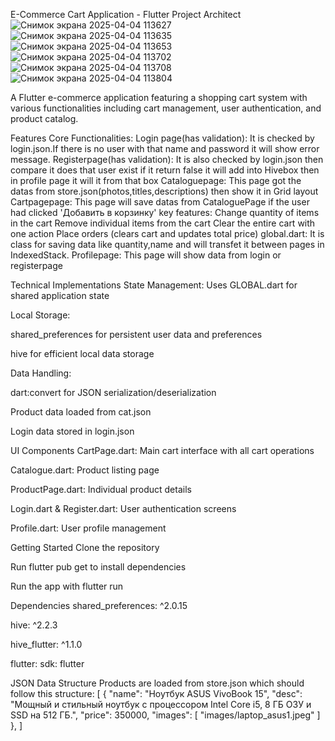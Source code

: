  E-Commerce Cart Application - Flutter
 Project Architect
 ![Снимок экрана 2025-04-04 113627](https://github.com/user-attachments/assets/67650747-a485-459c-aa1f-17fcbafc7af7)
 ![Снимок экрана 2025-04-04 113635](https://github.com/user-attachments/assets/6473a0d2-652f-47dd-9b30-6025e5786b72)
 ![Снимок экрана 2025-04-04 113653](https://github.com/user-attachments/assets/37f73c9a-2162-4ab9-a0b5-f32403f4b8c4)
 ![Снимок экрана 2025-04-04 113702](https://github.com/user-attachments/assets/172082de-83c3-4060-9cf2-aa00db54a7f5)
 ![Снимок экрана 2025-04-04 113708](https://github.com/user-attachments/assets/a79cb2f4-52f9-4944-a082-196c8c49577a)
 ![Снимок экрана 2025-04-04 113804](https://github.com/user-attachments/assets/4777fef4-f8b4-41dd-be85-fbac9ff822d9)






 A Flutter e-commerce application featuring a shopping cart system with various functionalities including cart management, user authentication, and product catalog.

Features
Core Functionalities:
   Login page(has validation):
   It is checked by login.json.If there is no user with that name and password it will show error message.
   Registerpage(has validation):
   It is also checked by login.json then compare it does that user exist if it return false it will add into Hivebox then in profile page it will it from that box
   Cataloguepage:
   This page got the datas from store.json(photos,titles,descriptions) then show it in Grid layout
   Cartpagepage:
   This page will save datas from CataloguePage if the user had clicked 'Добавить в корзинку' 
   key features:
     Change quantity of items in the cart
     Remove individual items from the cart
     Clear the entire cart with one action
     Place orders (clears cart and updates total price)
   global.dart:
   It is class  for saving data like quantity,name and will transfet it between pages in IndexedStack.
   Profilepage:
   This page will show data  from login or registerpage

Technical Implementations
  State Management: Uses GLOBAL.dart for shared application state
  
  Local Storage:
  
  shared_preferences for persistent user data and preferences
  
  hive for efficient local data storage

Data Handling:

  dart:convert for JSON serialization/deserialization
  
  Product data loaded from cat.json
  
  Login data stored in login.json

UI Components
  CartPage.dart: Main cart interface with all cart operations
  
  Catalogue.dart: Product listing page
  
  ProductPage.dart: Individual product details
  
  Login.dart & Register.dart: User authentication screens
  
  Profile.dart: User profile management

Getting Started
 Clone the repository

 Run flutter pub get to install dependencies

 Run the app with flutter run

Dependencies
  shared_preferences: ^2.0.15
  
  hive: ^2.2.3
  
  hive_flutter: ^1.1.0
  
  flutter:
  sdk: flutter

JSON Data Structure
Products are loaded from store.json which should follow this structure:
     [
  {
    "name": "Ноутбук ASUS VivoBook 15",
    "desc": "Мощный и стильный ноутбук с процессором Intel Core i5, 8 ГБ ОЗУ и SSD на 512 ГБ.",
    "price": 350000,
    "images": [
      "images/laptop_asus1.jpeg"
    ]
  },
  ]

